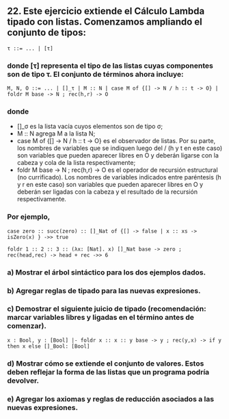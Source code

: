 ## 22. Este ejercicio extiende el Cálculo Lambda tipado con listas. Comenzamos ampliando el conjunto de tipos:

    τ ::= ... | [τ]

### donde [τ] representa el tipo de las listas cuyas componentes son de tipo τ. El conjunto de términos ahora incluye:

    M, N, O ::= ... | []_τ | M :: N | case M of {[] -> N / h :: t -> O} | foldr M base -> N ; rec(h,r) -> O

### donde 

- []_σ es la lista vacía cuyos elementos son de tipo σ; 
- M :: N agrega M a la lista N; 
- case M of {[] -> N / h :: t -> O} es el observador de listas. Por su parte, los nombres de variables que se indiquen luego del / (h y t en este caso) son variables que pueden aparecer libres en O y deberán ligarse con la cabeza y cola de la lista respectivamente; 
- foldr M base -> N ; rec(h,r) -> O es el operador de recursión estructural (no currificado). Los nombres de variables indicados entre paréntesis (h y r en este caso) son variables que pueden aparecer libres en O y deberán ser ligadas con la cabeza y el resultado de la recursión respectivamente. 

### Por ejemplo,

    case zero :: succ(zero) :: []_Nat of {[] -> false | x :: xs -> isZero(x) } ->> true
    
    foldr 1 :: 2 :: 3 :: (λx: [Nat]. x) []_Nat base -> zero ; rec(head,rec) -> head + rec ->> 6

### a) Mostrar el árbol sintáctico para los dos ejemplos dados.

### b) Agregar reglas de tipado para las nuevas expresiones.

### c) Demostrar el siguiente juicio de tipado (recomendación: marcar variables libres y ligadas en el término antes de comenzar).

    x : Bool, y : [Bool] |- foldr x :: x :: y base -> y ; rec(y,x) -> if y then x else []_Bool: [Bool]

### d) Mostrar cómo se extiende el conjunto de valores. Estos deben reflejar la forma de las listas que un programa podría devolver.

### e) Agregar los axiomas y reglas de reducción asociados a las nuevas expresiones.
